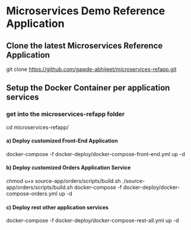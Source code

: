 # Microservices Demo Reference Application

## Clone the latest Microservices Reference Application

git clone https://github.com/gawde-abhijeet/microservices-refapp.git

## Setup the Docker Container per application services

### get into the microservices-refapp folder
cd microservices-refapp/

#### a) Deploy customized Front-End Application 

docker-compose -f docker-deploy/docker-compose-front-end.yml up -d

#### b) Deploy customized Orders Application Service

chmod u+x source-app/orders/scripts/build.sh
./source-app/orders/scripts/build.sh
docker-compose -f docker-deploy/docker-compose-orders.yml up -d

#### c) Deploy rest other application services

docker-compose -f docker-deploy/docker-compose-rest-all.yml up -d

